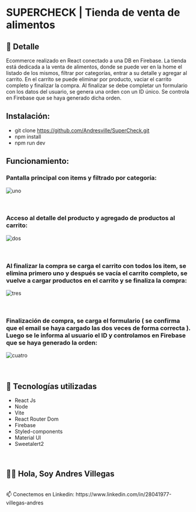 # SUPERCHECK | Tienda de venta de alimentos

## 📝 Detalle
Ecommerce realizado en React conectado a una DB en Firebase. La tienda está dedicada a la venta de alimentos, donde se puede ver en la home el listado de los mismos, filtrar por categorías, entrar a su detalle y agregar al carrito. En el carrito se puede eliminar por producto, vaciar el carrito completo y finalizar la compra. Al finalizar se debe completar un formulario con los datos del usuario, se genera una orden con un ID único. Se controla en Firebase que se haya generado dicha orden.

## Instalación:
- git clone https://github.com/Andresville/SuperCheck.git
- npm install
- npm run dev

## Funcionamiento:

### Pantalla principal con items y filtrado por categoría:

![uno](https://github.com/Andresville/SuperCheck/assets/104869327/60eb60d0-d407-4abf-800b-1f4d127ec9f9.gif)
<br><br><br>

### Acceso al detalle del producto y agregado de productos al carrito:

![dos](https://github.com/Andresville/SuperCheck/assets/104869327/f79bc70b-d332-434c-be74-80c1edaffe5f.gif)
<br><br><br>

### Al finalizar la compra se carga el carrito con todos los item, se elimina primero uno y después se vacía el carrito completo, se vuelve a cargar productos en el carrito y se finaliza la compra:

![tres](https://github.com/Andresville/SuperCheck/assets/104869327/53bb6817-157a-4c5e-86a8-eb474dbb0c3c.gif)
<br><br><br>

### Finalización de compra, se carga el formulario ( se confirma que el email se haya cargado las dos veces de forma correcta ). Luego se le informa al usuario el ID y controlamos en Firebase que se haya generado la orden:

![cuatro](https://github.com/Andresville/SuperCheck/assets/104869327/02a6245f-2299-422d-badd-a804d88ec4b2.gif)
<br><br><br>

## 🚀 Tecnologías utilizadas
- React Js
- Node
- Vite
- React Router Dom
- Firebase
- Styled-components
- Material UI
- Sweetalert2


<br>

## 🙋‍♂️ Hola, Soy Andres Villegas
<br>
📫 Conectemos en Linkedin: https://www.linkedin.com/in/28041977-villegas-andres


